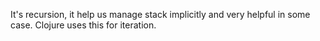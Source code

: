 It's recursion, it help us manage stack implicitly and very helpful in some case. Clojure uses this for iteration.